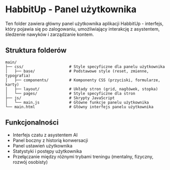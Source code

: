 # HabbitUp - Panel użytkownika

Ten folder zawiera główny panel użytkownika aplikacji HabbitUp - interfejs, który pojawia się po zalogowaniu, umożliwiający interakcję z asystentem, śledzenie nawyków i zarządzanie kontem.

## Struktura folderów

```
main/
├── css/                    # Style specyficzne dla panelu użytkownika
│   ├── base/               # Podstawowe style (reset, zmienne, typografia)
│   ├── components/         # Komponenty CSS (przyciski, formularze, karty)
│   ├── layout/             # Układy stron (grid, nagłówek, stopka)
│   └── pages/              # Style specyficzne dla stron
├── js/                     # Skrypty JavaScript
│   └── main.js             # Główne funkcje panelu użytkownika
└── main.html               # Główny interfejs panelu użytkownika
```

## Funkcjonalności

- Interfejs czatu z asystentem AI
- Panel boczny z historią konwersacji
- Panel ustawień użytkownika
- Statystyki i postępy użytkownika
- Przełączanie między różnymi trybami treningu (mentalny, fizyczny, rozwój osobisty) 